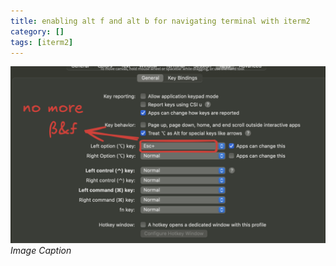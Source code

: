 ```yaml
---
title: enabling alt f and alt b for navigating terminal with iterm2
category: []
tags: [iterm2]
---
```


![img-description](/assets/img/iterm2.png)
_Image Caption_
